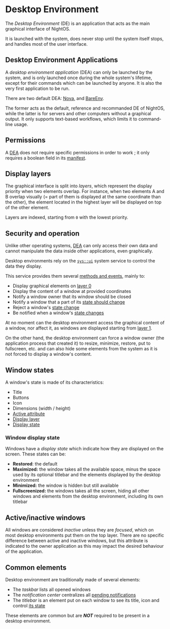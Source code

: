 # Desktop Environment

The _Desktop Environment_ (DE) is an application that acts as the main graphical interface of NightOS.

It is launched with the system, does never stop until the system itself stops, and handles most of the user interface.

## Desktop Environment Applications

A _desktop environment application_ (DEA) can only be launched by the system, and is only launched once during the whole system's lifetime, except for their commands which can be launched by anyone. It is also the very first application to be run.

There are two default DEA: [Nova](../applications/Nova.md), and [BareEnv](../applications/BareEnv.md).

The former acts as the default, reference and recommanded DE of NightOS, while the latter is for servers and other computers without a graphical output. It only supports text-based workflows, which limits it to command-line usage.

## Permissions

A [DEA](#desktop-environment-applications) does not require specific permissions in order to work ; it only requires a boolean field in its [manifest](../specs/applications/manifest.md).

## Display layers

The graphical interface is split into _layers_, which represent the display priority when two elements overlap. For instance, when two elements A and B overlap visually (= part of them is displayed at the same coordinate than the other), the element located in the highest layer will be displayed on top of the other element.

Layers are indexed, starting from `0` with the lowest priority.

## Security and operation

Unlike other operating systems, [DEA](#desktop-environment-applications) can only access their own data and cannot manipulate the data inside other applications, even graphically.

Desktop environments rely on the [`sys::ui`](../specs/services/ui.md) system service to control the data they display.

This service provides them several [methods and events](../specs/services.md#communication), mainly to:

- Display graphical elements on [layer 0](#display-layers)
- Display the content of a window at provided coordinates
- Notify a window owner that its window should be closed
- Notify a window that a part of its [state should change](#window-states)
- Reject a window's [state change](#window-states)
- Be notified when a window's [state changes](#window-states)

At no moment can the desktop environment access the graphical content of a window, nor affect it, as windows are displayed starting from [layer 1](#display-layers).

On the other hand, the desktop environment can force a window owner (the application process that created it) to resize, minimize, restore, put to fullscreen, etc. and can also hide some elements from the system as it is not forced to display a window's content.

## Window states

A window's state is made of its characteristics:

- Title
- Buttons
- Icon
- Dimensions (width / height)
- [Active attribute](#activeinactive-windows)
- [Display layer](#display-layers)
- [Display state](#window-display-state)

### Window display state

Windows have a _display state_ which indicate how they are displayed on the screen. These states can be:

- **Restored**: the default
- **Maximized:** the window takes all the available space, minus the space used by its optional titlebar and the elements displayed by the desktop environment
- **Minimized:** the window is hidden but still available
- **Fullscreenized:** the windows takes all the screen, hiding all other windows and elements from the desktop environment, including its own titlebar

## Active/inactive windows

All windows are considered _inactive_ unless they are _focused_, which on most desktop environments put them on the top layer. There are no specific difference between active and inactive windows, but this attribute is indicated to the owner application as this may impact the desired behaviour of the application.

## Common elements

Desktop environment are traditionally made of several elements:

- The *taskbar* lists all opened windows
- The *notification center* centralizes all [pending notifications](notifications.md)
- The *titlebar* is an element put on each window to see its title, icon and control [its state](#window-states)

These elements are common but are **_NOT_** required to be present in a desktop environment.